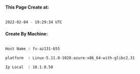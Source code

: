 
   
#### This Page Create at:

```bash

2022-02-04 - 19:29:34 UTC

```

#### Create By Machine:

```bash

Host Name : fv-az131-655

platform  : Linux-5.11.0-1028-azure-x86_64-with-glibc2.31

Ip Local  : 10.1.0.50

```

